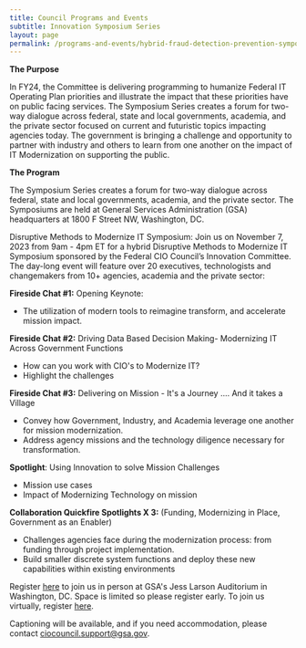 ```yaml
---
title: Council Programs and Events
subtitle: Innovation Symposium Series
layout: page
permalink: /programs-and-events/hybrid-fraud-detection-prevention-symposium/
---
```


**The Purpose**

In FY24, the Committee is delivering programming to humanize Federal IT Operating Plan priorities and illustrate the impact that these priorities have on public facing services. The Symposium Series creates a forum for two-way dialogue across federal, state and local governments, academia, and the private sector focused on current and futuristic topics impacting agencies today.  The government is bringing a challenge and opportunity to partner with industry and others to learn from one another on the impact of IT Modernization on supporting the public.

**The Program**

The Symposium Series creates a forum for two-way dialogue across federal, state and local governments, academia, and the private sector. The Symposiums are held at General Services Administration (GSA) headquarters at 1800 F Street NW, Washington, DC. 

Disruptive Methods to Modernize IT Symposium: Join us on November 7, 2023 from 9am - 4pm ET for a hybrid Disruptive Methods to Modernize IT Symposium sponsored by the Federal CIO Council’s Innovation Committee. The day-long event will feature over 20 executives, technologists and changemakers from 10+ agencies, academia and the private sector:   

**Fireside Chat #1:** Opening Keynote:

-   The utilization of modern tools to reimagine transform, and accelerate mission impact.

**Fireside Chat #2:** Driving Data Based Decision Making- Modernizing IT Across Government Functions

-   How can you work with CIO's to Modernize IT?
-   Highlight the challenges 

**Fireside Chat #3:** Delivering on Mission - It's a Journey .... And it takes a Village

-   Convey how Government, Industry, and Academia leverage one another for mission modernization.
-   Address agency missions and the technology diligence necessary for transformation.

**Spotlight**: Using Innovation to solve Mission Challenges

-   Mission use cases
-   Impact of Modernizing Technology on mission

**Collaboration Quickfire Spotlights X 3:** (Funding, Modernizing in Place, Government as an Enabler)

-   Challenges agencies face during the modernization process: from funding through project implementation.
-   Build smaller discrete system functions and deploy these new capabilities within existing environments

Register <a href="">here</a> to join us in person at GSA's Jess Larson Auditorium in Washington, DC. Space is limited so please register early. To join us virtually, register <a href="">here</a>.

Captioning will be available, and if you need accommodation, please contact <ciocouncil.support@gsa.gov>.
